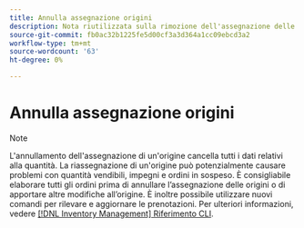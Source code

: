 ```yaml
---
title: Annulla assegnazione origini
description: Nota riutilizzata sulla rimozione dell'assegnazione delle origini
source-git-commit: fb0ac32b1225fe5d00cf3a3d364a1cc09ebcd3a2
workflow-type: tm+mt
source-wordcount: '63'
ht-degree: 0%

---
```


# Annulla assegnazione origini

>[!NOTE]
>
>L&#39;annullamento dell&#39;assegnazione di un&#39;origine cancella tutti i dati relativi alla quantità. La riassegnazione di un&#39;origine può potenzialmente causare problemi con quantità vendibili, impegni e ordini in sospeso. È consigliabile elaborare tutti gli ordini prima di annullare l’assegnazione delle origini o di apportare altre modifiche all’origine. È inoltre possibile utilizzare nuovi comandi per rilevare e aggiornare le prenotazioni. Per ulteriori informazioni, vedere [[!DNL Inventory Management] Riferimento CLI](../inventory-management/cli.md).

